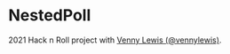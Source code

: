 # NestedPoll

2021 Hack n Roll project with [Venny Lewis (@vennylewis)](https://github.com/vennylewis).